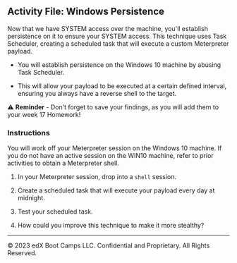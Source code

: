 ## Activity File: Windows Persistence

Now that we have SYSTEM access over the machine, you'll establish persistence on it to ensure your SYSTEM access. This technique uses Task Scheduler, creating a scheduled task that will execute a custom Meterpreter payload.

- You will establish persistence on the Windows 10 machine by abusing Task Scheduler. 

- This will allow your payload to be executed at a certain defined interval, ensuring you always have a reverse shell to the target.

⚠️ **Reminder** - Don't forget to save your findings, as you will add them to your week 17 Homework!


### Instructions

You will work off your Meterpreter session on the Windows 10 machine. If you do not have an active session on the WIN10 machine, refer to prior activities to obtain a Meterpreter shell.

1. In your Meterpreter session, drop into a `shell` session.

2. Create a scheduled task that will execute your payload every day at midnight.  

3. Test your scheduled task. 

4. How could you improve this technique to make it more stealthy?

---
&copy; 2023 edX Boot Camps LLC. Confidential and Proprietary. All Rights Reserved.



